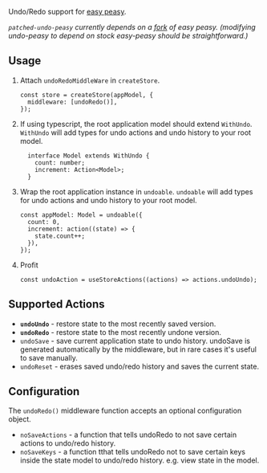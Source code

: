 Undo/Redo support for [easy peasy](https://easy-peasy.now.sh/).

*`patched-undo-peasy` currently depends on a [fork](https://github.com/mighdoll/patched-peasy) of easy peasy. (modifying undo-peasy to depend on stock easy-peasy should be straightforward.)*

## Usage

1. Attach `undoRedoMiddleWare` in `createStore`.
    ```
    const store = createStore(appModel, {
      middleware: [undoRedo()],
    });
    ```
1. If using typescript, the root application model should extend `WithUndo`. 
`WithUndo` will add types for undo actions and undo history to your root model.
    ```
      interface Model extends WithUndo {
        count: number;
        increment: Action<Model>;
      }
    ```
1. Wrap the root application instance in `undoable`. 
`undoable` will add types for undo actions and undo history to your root model.
    ```
    const appModel: Model = undoable({
      count: 0,
      increment: action((state) => {
        state.count++;
      }),
    });
    ```
1. Profit
    ```
    const undoAction = useStoreActions((actions) => actions.undoUndo);
    ```


## Supported Actions
* **`undoUndo`** - restore state to the most recently saved version.
* **`undoRedo`** - restore state to the most recently undone version.
* `undoSave` - save current application state to undo history. 
undoSave is generated automatically by the middleware, but in rare cases it's useful to save manually.
* `undoReset` - erases saved undo/redo history and saves the current state.

## Configuration
The `undoRedo()` middleware function accepts an optional configuration object.
* `noSaveActions` - a function that tells undoRedo to not save certain actions to undo/redo history.
* `noSaveKeys` - a function tthat tells undoRedo not to save certain keys inside the state model 
to undo/redo history. e.g. view state in the model.
